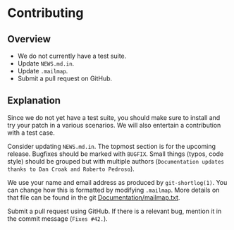 Contributing
============

Overview
--------

- We do not currently have a test suite.
- Update `NEWS.md.in`.
- Update `.mailmap`.
- Submit a pull request on GitHub.

Explanation
-----------

Since we do not yet have a test suite, you should make sure to install
and try your patch in a various scenarios. We will also entertain a
contribution with a test case.

Consider updating `NEWS.md.in`. The topmost section is for the upcoming
release. Bugfixes should be marked with `BUGFIX`. Small things (typos,
code style) should be grouped but with multiple authors (`Documentation
updates thanks to Dan Croak and Roberto Pedroso`).

We use your name and email address as produced by `git-shortlog(1)`. You
can change how this is formatted by modifying `.mailmap`. More details
on that file can be found in the git [Documentation/mailmap.txt][mailmap].

Submit a pull request using GitHub. If there is a relevant bug, mention
it in the commit message (`Fixes #42.`).

[mailmap]: https://github.com/git/git/blob/6a907786af835ac15962be53f1492f2
